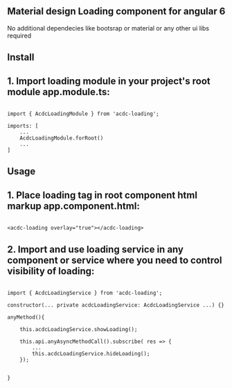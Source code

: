 
## Material design Loading component for angular 6

No additional dependecies like bootsrap or material or any other ui libs required


## Install

## 1. Import loading module in your project's root module app.module.ts:
```

import { AcdcLoadingModule } from 'acdc-loading';

imports: [
    ...
    AcdcLoadingModule.forRoot()
    ...
]

```


## Usage

## 1. Place loading tag in root component html markup app.component.html:
```

<acdc-loading overlay="true"></acdc-loading>

```

## 2. Import and use loading service in any component or service where you need to control visibility of loading:
```

import { AcdcLoadingService } from 'acdc-loading';

constructor(... private acdcLoadingService: AcdcLoadingService ...) {}

anyMethod(){

	this.acdcLoadingService.showLoading();

	this.api.anyAsyncMethodCall().subscribe( res => {
		...
		this.acdcLoadingService.hideLoading();
	});

	
}

```